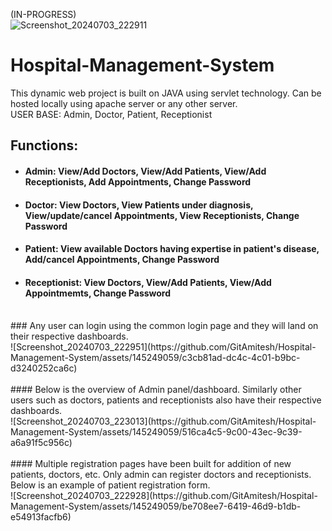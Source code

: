 (IN-PROGRESS) <br>![Screenshot_20240703_222911](https://github.com/GitAmitesh/Hospital-Management-System/assets/145249059/adeb34b5-acf6-4734-b9a4-c54dbd137692)

# Hospital-Management-System
This dynamic web project is built on JAVA using servlet technology. Can be hosted locally using apache server or any other server.
<br>
USER BASE: Admin, Doctor, Patient, Receptionist <br>
## Functions:<br>
- #### Admin: View/Add Doctors, View/Add Patients, View/Add Receptionists, Add Appointments, Change Password <br>
- #### Doctor: View Doctors, View Patients under diagnosis, View/update/cancel Appointments, View Receptionists, Change Password  <br>
- #### Patient: View available Doctors having expertise in patient's disease, Add/cancel Appointments, Change Password <br>
- #### Receptionist: View Doctors, View/Add Patients, View/Add Appointmemts, Change Password <br>
<br>
### Any user can login using the common login page and they will land on their respective dashboards.<br>
![Screenshot_20240703_222951](https://github.com/GitAmitesh/Hospital-Management-System/assets/145249059/c3cb81ad-dc4c-4c01-b9bc-d3240252ca6c)
<br><br>
#### Below is the overview of Admin panel/dashboard. Similarly other users such as doctors, patients and receptionists also have their respective dashboards.<br>
![Screenshot_20240703_223013](https://github.com/GitAmitesh/Hospital-Management-System/assets/145249059/516ca4c5-9c00-43ec-9c39-a6a91f5c956c)
<br><br>
#### Multiple registration pages have been built for addition of new patients, doctors, etc. Only admin can register doctors and receptionists. Below is an example of patient registration form.<br>
![Screenshot_20240703_222928](https://github.com/GitAmitesh/Hospital-Management-System/assets/145249059/be708ee7-6419-46d9-b1db-e54913facfb6)
